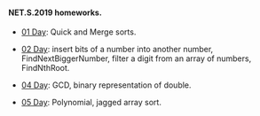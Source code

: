 
#### NET.S.2019 homeworks.

- [01 Day](https://github.com/deNoor/NET.S.2019.Dremliug/tree/master/NET.S.2019.Dremliug.01): Quick and Merge sorts.

- [02 Day](https://github.com/deNoor/NET.S.2019.Dremliug/tree/master/NET.S.2019.Dremliug.02): insert bits of a number into another number, FindNextBiggerNumber, filter a digit from an array of numbers, FindNthRoot.

- [04 Day](https://github.com/deNoor/NET.S.2019.Dremliug/tree/master/NET.S.2019.Dremliug.04): GCD, binary representation of double.

- [05 Day](https://github.com/deNoor/NET.S.2019.Dremliug/tree/master/NET.S.2019.Dremliug.05): Polynomial, jagged array sort.
